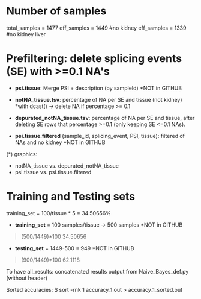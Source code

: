 # Number of samples
total_samples = 1477
eff_samples = 1449 #no kidney
eff_samples = 1339 #no kidney liver

# Prefiltering: delete splicing events (SE) with >=0.1 NA's
* **psi.tissue**: Merge PSI + description (by sampleId) *NOT in GITHUB

* **notNA_tissue.tsv**: percentage of NA per SE and tissue (not kidney) *with dcast()
-> delete NA if percentage >= 0.1

* **depurated_notNA_tissue.tsv**: percentage of NA per SE and tissue, after deleting SE rows that percentage >=0.1 (only keeping SE <=0.1 NAs).

* **psi.tissue.filtered** (sample_id, splicing_event, PSI, tissue): filtered of NAs and no kidney *NOT in GITHUB

(*) graphics: 
- notNA_tissue vs. depurated_notNA_tissue
- psi.tissue vs. psi.tissue.filtered

# Training and Testing sets
training_set = 100/tissue * 5 = 34.50656% 

* **training_set** = 100 samples/tissue -> 500 samples *NOT in GITHUB
> (500/1449)*100
34.50656

* **testing_set** = 1449-500 = 949 *NOT in GITHUB
> (900/1449)*100
62.1118

To have all_results: concatenated results output from Naive_Bayes_def.py (without header)

Sorted accuracies:
$ sort -rnk 1 accuracy_1.out > accuracy_1_sorted.out
